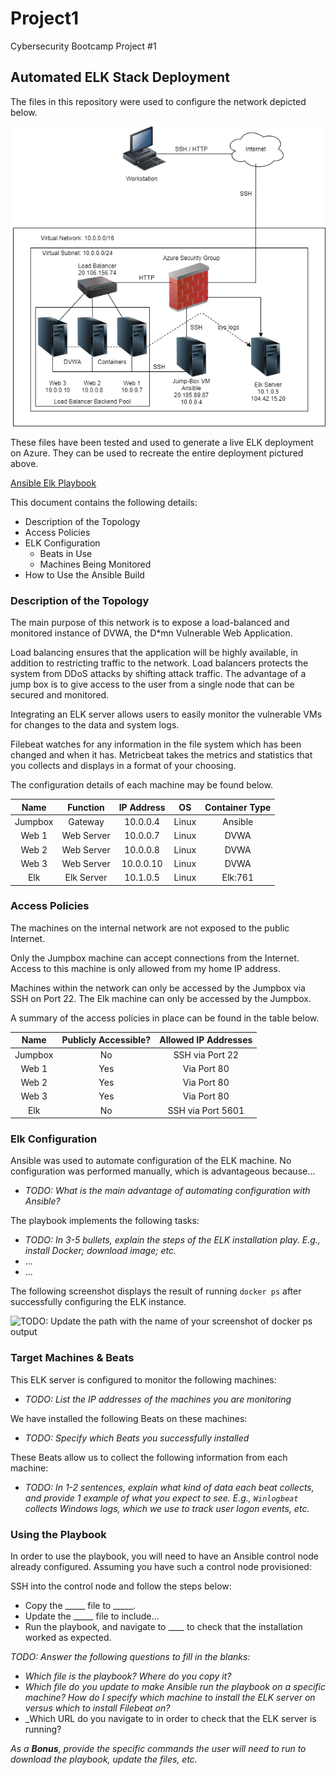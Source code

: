 # Project1
Cybersecurity Bootcamp Project #1


## Automated ELK Stack Deployment

The files in this repository were used to configure the network depicted below.

![](Assets/Screenshots/Day4Final.png)

These files have been tested and used to generate a live ELK deployment on Azure. They can be used to recreate the entire deployment pictured above.

[Ansible Elk Playbook](https://github.com/kryshael/Project1/blob/main/Assets/YmlScripts/Elk.yml)


This document contains the following details:
- Description of the Topology
- Access Policies
- ELK Configuration
  - Beats in Use
  - Machines Being Monitored
- How to Use the Ansible Build


### Description of the Topology

The main purpose of this network is to expose a load-balanced and monitored instance of DVWA, the D*mn Vulnerable Web Application.

Load balancing ensures that the application will be highly available, in addition to restricting traffic to the network.
Load balancers protects the system from DDoS attacks by shifting attack traffic.
The advantage of a jump box is to give access to the user from a single node that can be secured and monitored.

Integrating an ELK server allows users to easily monitor the vulnerable VMs for changes to the data and system logs.

Filebeat watches for any information in the file system which has been changed and when it has.
Metricbeat takes the metrics and statistics that you collects and displays in a format of your choosing.

The configuration details of each machine may be found below.

|   Name  |  Function  | IP Address |   OS  | Container Type |
|:-------:|:----------:|:----------:|:-----:|:--------------:|
| Jumpbox |   Gateway  |  10.0.0.4  | Linux |     Ansible    |
|  Web 1  | Web Server |  10.0.0.7  | Linux |      DVWA      |
|  Web 2  | Web Server |  10.0.0.8  | Linux |      DVWA      |
|  Web 3  | Web Server |  10.0.0.10 | Linux |      DVWA      |
|   Elk   | Elk Server |  10.1.0.5  | Linux |     Elk:761    |

### Access Policies

The machines on the internal network are not exposed to the public Internet. 

Only the Jumpbox machine can accept connections from the Internet. Access to this machine is only allowed from my home IP address.

Machines within the network can only be accessed by the Jumpbox via SSH on Port 22. The Elk machine can only be accessed by the Jumpbox.

A summary of the access policies in place can be found in the table below.

|   Name  | Publicly Accessible? | Allowed IP Addresses |
|:-------:|:--------------------:|:--------------------:|
| Jumpbox |          No          |    SSH via Port 22   |
|  Web 1  |          Yes         |      Via Port 80     |
|  Web 2  |          Yes         |      Via Port 80     |
|  Web 3  |          Yes         |      Via Port 80     |
|   Elk   |          No          |   SSH via Port 5601  |

### Elk Configuration

Ansible was used to automate configuration of the ELK machine. No configuration was performed manually, which is advantageous because...
- _TODO: What is the main advantage of automating configuration with Ansible?_

The playbook implements the following tasks:
- _TODO: In 3-5 bullets, explain the steps of the ELK installation play. E.g., install Docker; download image; etc._
- ...
- ...

The following screenshot displays the result of running `docker ps` after successfully configuring the ELK instance.

![TODO: Update the path with the name of your screenshot of docker ps output](Images/docker_ps_output.png)

### Target Machines & Beats
This ELK server is configured to monitor the following machines:
- _TODO: List the IP addresses of the machines you are monitoring_

We have installed the following Beats on these machines:
- _TODO: Specify which Beats you successfully installed_

These Beats allow us to collect the following information from each machine:
- _TODO: In 1-2 sentences, explain what kind of data each beat collects, and provide 1 example of what you expect to see. E.g., `Winlogbeat` collects Windows logs, which we use to track user logon events, etc._

### Using the Playbook
In order to use the playbook, you will need to have an Ansible control node already configured. Assuming you have such a control node provisioned: 

SSH into the control node and follow the steps below:
- Copy the _____ file to _____.
- Update the _____ file to include...
- Run the playbook, and navigate to ____ to check that the installation worked as expected.

_TODO: Answer the following questions to fill in the blanks:_
- _Which file is the playbook? Where do you copy it?_
- _Which file do you update to make Ansible run the playbook on a specific machine? How do I specify which machine to install the ELK server on versus which to install Filebeat on?_
- _Which URL do you navigate to in order to check that the ELK server is running?

_As a **Bonus**, provide the specific commands the user will need to run to download the playbook, update the files, etc._
